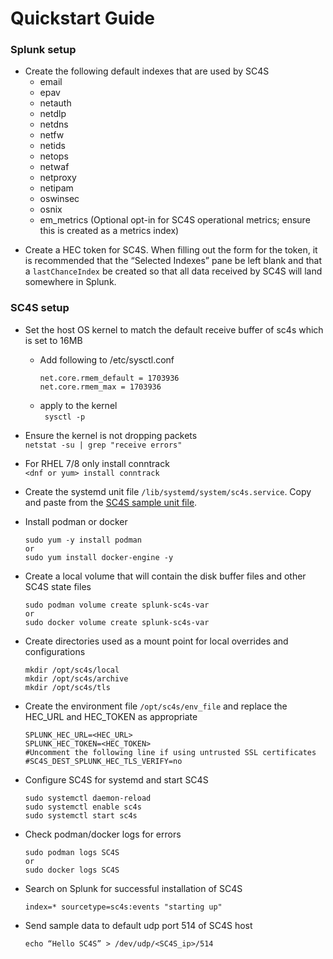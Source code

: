 # Quickstart Guide

### Splunk setup
- Create the following default indexes that are used by SC4S
    * email
    * epav
    * netauth
    * netdlp
    * netdns
    * netfw
    * netids
    * netops
    * netwaf
    * netproxy
    * netipam
    * oswinsec
    * osnix
    * em_metrics (Optional opt-in for SC4S operational metrics; ensure this is created as a metrics index)

 * Create a HEC token for SC4S. When filling out the form for the token, it is recommended that the “Selected Indexes” pane be left blank and that a
 `lastChanceIndex` be created so that all data received by SC4S will land somewhere in Splunk.

### SC4S setup 
* Set the host OS kernel to match the default receive buffer of sc4s which is set to 16MB
    * Add following to /etc/sysctl.conf
        ```
        net.core.rmem_default = 1703936
        net.core.rmem_max = 1703936
        ```
    * apply to the kernel\
        ``` sysctl -p```
* Ensure the kernel is not dropping packets\
    ```netstat -su | grep "receive errors"```

 * For RHEL 7/8 only install conntrack\
    ```<dnf or yum> install conntrack```

 * Create the systemd unit file `/lib/systemd/system/sc4s.service`. Copy and paste from the
[SC4S sample unit file](https://splunk-connect-for-syslog.readthedocs.io/en/master/gettingstarted/podman-systemd-general/#initial-setup
).

* Install podman or docker 
    ```
    sudo yum -y install podman
    or
    sudo yum install docker-engine -y
  ```

* Create a local volume that will contain the disk buffer files and other SC4S state files
    ```
    sudo podman volume create splunk-sc4s-var
    or 
    sudo docker volume create splunk-sc4s-var
    ```
* Create directories used as a mount point for local overrides and configurations
    ```
    mkdir /opt/sc4s/local
    mkdir /opt/sc4s/archive
    mkdir /opt/sc4s/tls
    ```
* Create the environment file `/opt/sc4s/env_file` and replace the HEC_URL and HEC_TOKEN as appropriate
    ```
    SPLUNK_HEC_URL=<HEC_URL>
    SPLUNK_HEC_TOKEN=<HEC_TOKEN>
    #Uncomment the following line if using untrusted SSL certificates
    #SC4S_DEST_SPLUNK_HEC_TLS_VERIFY=no
    ```
* Configure SC4S for systemd and start SC4S
    ```
    sudo systemctl daemon-reload 
    sudo systemctl enable sc4s
    sudo systemctl start sc4s
    ```
* Check podman/docker logs for errors
    ```
    sudo podman logs SC4S
    or
    sudo docker logs SC4S
    ```
* Search on Splunk for successful installation of SC4S
    ```
    index=* sourcetype=sc4s:events "starting up"
    ```
* Send sample data to default udp port 514 of SC4S host
  ```
  echo “Hello SC4S” > /dev/udp/<SC4S_ip>/514
   ```
